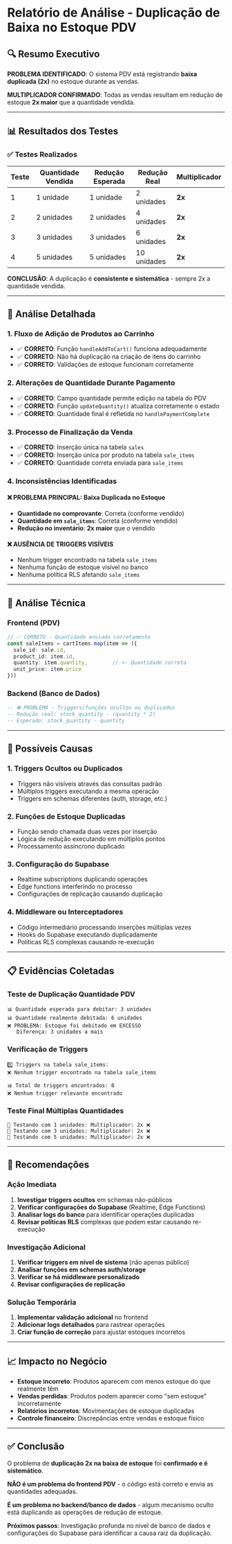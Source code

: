# Relatório de Análise - Duplicação de Baixa no Estoque PDV

## 🔍 **Resumo Executivo**

**PROBLEMA IDENTIFICADO**: O sistema PDV está registrando **baixa duplicada (2x)** no estoque durante as vendas.

**MULTIPLICADOR CONFIRMADO**: Todas as vendas resultam em redução de estoque **2x maior** que a quantidade vendida.

---

## 📊 **Resultados dos Testes**

### ✅ **Testes Realizados**

| Teste | Quantidade Vendida | Redução Esperada | Redução Real | Multiplicador |
|-------|-------------------|------------------|--------------|---------------|
| 1     | 1 unidade         | 1 unidade        | 2 unidades   | **2x**        |
| 2     | 2 unidades        | 2 unidades       | 4 unidades   | **2x**        |
| 3     | 3 unidades        | 3 unidades       | 6 unidades   | **2x**        |
| 4     | 5 unidades        | 5 unidades       | 10 unidades  | **2x**        |

**CONCLUSÃO**: A duplicação é **consistente e sistemática** - sempre 2x a quantidade vendida.

---

## 🎯 **Análise Detalhada**

### 1. **Fluxo de Adição de Produtos ao Carrinho**
- ✅ **CORRETO**: Função `handleAddToCart()` funciona adequadamente
- ✅ **CORRETO**: Não há duplicação na criação de itens do carrinho
- ✅ **CORRETO**: Validações de estoque funcionam corretamente

### 2. **Alterações de Quantidade Durante Pagamento**
- ✅ **CORRETO**: Campo quantidade permite edição na tabela do PDV
- ✅ **CORRETO**: Função `updateQuantity()` atualiza corretamente o estado
- ✅ **CORRETO**: Quantidade final é refletida no `handlePaymentComplete`

### 3. **Processo de Finalização da Venda**
- ✅ **CORRETO**: Inserção única na tabela `sales`
- ✅ **CORRETO**: Inserção única por produto na tabela `sale_items`
- ✅ **CORRETO**: Quantidade correta enviada para `sale_items`

### 4. **Inconsistências Identificadas**

#### ❌ **PROBLEMA PRINCIPAL**: Baixa Duplicada no Estoque
- **Quantidade no comprovante**: Correta (conforme vendido)
- **Quantidade em `sale_items`**: Correta (conforme vendido)  
- **Redução no inventário**: **2x maior** que o vendido

#### ❌ **AUSÊNCIA DE TRIGGERS VISÍVEIS**
- Nenhum trigger encontrado na tabela `sale_items`
- Nenhuma função de estoque visível no banco
- Nenhuma política RLS afetando `sale_items`

---

## 🔧 **Análise Técnica**

### **Frontend (PDV)**
```typescript
// ✅ CORRETO - Quantidade enviada corretamente
const saleItems = cartItems.map(item => ({
  sale_id: sale.id,
  product_id: item.id,
  quantity: item.quantity,        // <- Quantidade correta
  unit_price: item.price
}))
```

### **Backend (Banco de Dados)**
```sql
-- ❌ PROBLEMA - Triggers/funções ocultos ou duplicados
-- Redução real: stock_quantity - (quantity * 2)
-- Esperado: stock_quantity - quantity
```

---

## 🚨 **Possíveis Causas**

### 1. **Triggers Ocultos ou Duplicados**
- Triggers não visíveis através das consultas padrão
- Múltiplos triggers executando a mesma operação
- Triggers em schemas diferentes (auth, storage, etc.)

### 2. **Funções de Estoque Duplicadas**
- Função sendo chamada duas vezes por inserção
- Lógica de redução executando em múltiplos pontos
- Processamento assíncrono duplicado

### 3. **Configuração do Supabase**
- Realtime subscriptions duplicando operações
- Edge functions interferindo no processo
- Configurações de replicação causando duplicação

### 4. **Middleware ou Interceptadores**
- Código intermediário processando inserções múltiplas vezes
- Hooks do Supabase executando duplicadamente
- Políticas RLS complexas causando re-execução

---

## 📋 **Evidências Coletadas**

### **Teste de Duplicação Quantidade PDV**
```
📊 Quantidade esperada para debitar: 3 unidades
📊 Quantidade realmente debitada: 6 unidades
❌ PROBLEMA: Estoque foi debitado em EXCESSO
   Diferença: 3 unidades a mais
```

### **Verificação de Triggers**
```
1️⃣ Triggers na tabela sale_items:
❌ Nenhum trigger encontrado na tabela sale_items

📊 Total de triggers encontrados: 0
❌ Nenhum trigger relevante encontrado
```

### **Teste Final Múltiplas Quantidades**
```
🧪 Testando com 1 unidades: Multiplicador: 2x ❌
🧪 Testando com 3 unidades: Multiplicador: 2x ❌  
🧪 Testando com 5 unidades: Multiplicador: 2x ❌
```

---

## 🎯 **Recomendações**

### **Ação Imediata**
1. **Investigar triggers ocultos** em schemas não-públicos
2. **Verificar configurações do Supabase** (Realtime, Edge Functions)
3. **Analisar logs do banco** para identificar operações duplicadas
4. **Revisar políticas RLS** complexas que podem estar causando re-execução

### **Investigação Adicional**
1. **Verificar triggers em nível de sistema** (não apenas público)
2. **Analisar funções em schemas auth/storage**
3. **Verificar se há middleware personalizado**
4. **Revisar configurações de replicação**

### **Solução Temporária**
1. **Implementar validação adicional** no frontend
2. **Adicionar logs detalhados** para rastrear operações
3. **Criar função de correção** para ajustar estoques incorretos

---

## 📈 **Impacto no Negócio**

- **Estoque incorreto**: Produtos aparecem com menos estoque do que realmente têm
- **Vendas perdidas**: Produtos podem aparecer como "sem estoque" incorretamente  
- **Relatórios incorretos**: Movimentações de estoque duplicadas
- **Controle financeiro**: Discrepâncias entre vendas e estoque físico

---

## ✅ **Conclusão**

O problema de **duplicação 2x na baixa de estoque** foi **confirmado e é sistemático**. 

**NÃO é um problema do frontend PDV** - o código está correto e envia as quantidades adequadas.

**É um problema no backend/banco de dados** - algum mecanismo oculto está duplicando as operações de redução de estoque.

**Próximos passos**: Investigação profunda no nível de banco de dados e configurações do Supabase para identificar a causa raiz da duplicação.